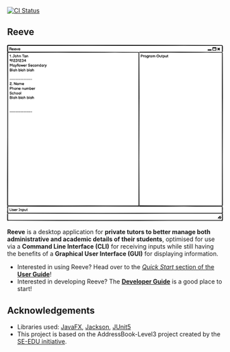 [![CI Status](https://github.com/AY2021S1-CS2103T-W15-2/tp/workflows/Java%20CI/badge.svg)](https://github.com/AY2021S1-CS2103T-W15-2/tp/actions)

## Reeve
![Ui](docs/images/Ui.png)

**Reeve** is a desktop application for **private tutors to better manage both administrative and academic details of their students**, optimised for use via a **Command Line Interface (CLI)** for receiving inputs while still having the benefits of a **Graphical User Interface (GUI)** for displaying information.  

* Interested in using Reeve? Head over to the [_Quick Start_ section of the **User Guide**](https://github.com/AY2021S1-CS2103T-W15-2/tp/master/docs/UserGuide.md)!
* Interested in developing Reeve? The [**Developer Guide**](https://github.com/AY2021S1-CS2103T-W15-2/tp/master/docs/DeveloperGuide.md) is a good place to start!

## Acknowledgements
* Libraries used: [JavaFX](https://openjfx.io/), [Jackson](https://github.com/FasterXML/jackson), [JUnit5](https://github.com/junit-team/junit5)
* This project is based on the AddressBook-Level3 project created by the [SE-EDU initiative](https://se-education.org).
